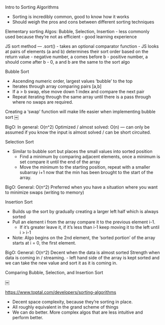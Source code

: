 Intro to Sorting Algorithms

- Sorting is incredibly common, good to know how it works
- Should weigh the pros and cons between different sorting techniques

Elementary sorting Algos: Bubble, Selection, Insertion
	- less commonly used because they’re not as efficient
	- good learning experience

JS sort method — .sort()
	- takes an optional comparator function
	- JS looks at pairs of elements (a and b) determines their sort order based on the return value
		- negative number, a comes before b
		- positive number, a should come after b
		- 0, a and b are the same to the sort algo

Bubble Sort
- Ascending numeric order, largest values ‘bubble’ to the top
- Iterates through array comparing pairs [a,b]
- If a > b swap, else move down 1 index and compare the next pair
- Repeat iterating through the same array until there is a pass through where no swaps are required.

Creating a ‘swap’ function will make life easier when implementing bubble sort
￼

BigO: 
In general: O(n^2) 
Optimized / almost solved: O(n) — can only be assumed if you know the input is almost solved / can be short circuited.

Selection Sort
- Similar to bubble sort but places the small values into sorted position
    - Find a minimum by comparing adjacent elements, once a minimum is set compare it until the end of the array
    - Move the minimum to the starting position, repeat with a smaller subarray i+1 now that the min has been brought to the start of the array.

BigO:
General: O(n^2)
Preferred when you have a situation where you want to minimize swaps (writing to memory)

Insertion Sort
- Builds up the sort by gradually creating a larger left half which is always sorted
- Pull an element i from the array compare it to the previous element i-1.
    - If it’s greater leave it, if it’s less than i-1 keep moving it to the left until i > i-1
- Note: Algo begins on the 2nd element, the ‘sorted portion’ of the array starts at i = 0, the first element.

BigO:
General: O(n^2)
Decent when the data is almost sorted
Strength when data is coming in / streaming. 
	- left hand side of the array is kept sorted and we can take the new value and sort it as it is coming in. 

Comparing Bubble, Selection, and Insertion Sort

￼

https://www.toptal.com/developers/sorting-algorithms

- Decent space complexity, because they’re sorting in place. 
- All roughly equivalent in the grand scheme of things
- We can do better. More complex algos that are less intuitive and perform better.


 